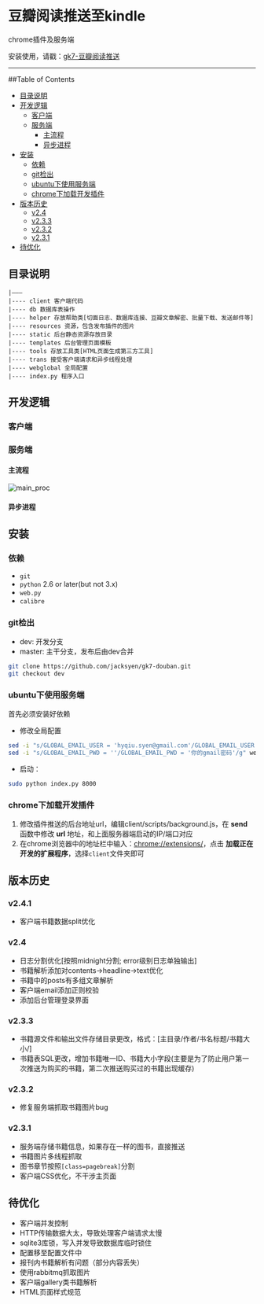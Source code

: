 # 豆瓣阅读推送至kindle
chrome插件及服务端

安装使用，请戳：[gk7-豆瓣阅读推送](https://chrome.google.com/webstore/detail/lmiobbkpdjmkfhgagdkpgbgonkogbllb)

---------

##Table of Contents

- [目录说明](#目录说明)
- [开发逻辑](#开发逻辑)
  - [客户端](#客户端)
  - [服务端](#服务端)
    - [主流程](#主流程)
    - [异步进程](#异步进程)
- [安装](#安装)
  - [依赖](#依赖)
  - [git检出](#git检出)
  - [ubuntu下使用服务端](#ubuntu下使用服务端)
  - [chrome下加载开发插件](#chrome下加载开发插件)
- [版本历史](#版本历史)
  - [v2.4](#v2.4)
  - [v2.3.3](#v2.3.3)
  - [v2.3.2](#v2.3.2)
  - [v2.3.1](#v2.3.1)
- [待优化](#待优化)

## 目录说明 ##
```
|———
|---- client 客户端代码
|---- db 数据库表操作
|---- helper 存放帮助类[切面日志、数据库连接、豆瓣文章解密、批量下载、发送邮件等]
|---- resources 资源，包含发布插件的图片
|---- static 后台静态资源存放目录
|---- templates 后台管理页面模板
|---- tools 存放工具类[HTML页面生成第三方工具]
|---- trans 接受客户端请求和异步线程处理
|---- webglobal 全局配置
|---- index.py 程序入口
```

## 开发逻辑 ##

### 客户端 ###

### 服务端 ###

#### 主流程 ####
![main_proc](https://raw.githubusercontent.com/jacksyen/gk7-douban/dev/resources/main_.png)


#### 异步进程 ####

## 安装 ##

### 依赖 ###

+ `git`
+ `python` 2.6 or later(but not 3.x)
+ `web.py`
+ `calibre`

### git检出 ###

+ dev: 开发分支
+ master: 主干分支，发布后由dev合并
```bash
git clone https://github.com/jacksyen/gk7-douban.git
git checkout dev
```

### ubuntu下使用服务端 ###

首先必须安装好依赖

* 修改全局配置
```bash
sed -i "s/GLOBAL_EMAIL_USER = 'hyqiu.syen@gmail.com'/GLOBAL_EMAIL_USER = '你的gmail邮箱地址'/g" webglobal/globals.py
sed -i "s/GLOBAL_EMAIL_PWD = ''/GLOBAL_EMAIL_PWD = '你的gmail密码'/g" webglobal/globals.py
```
* 启动：
```bash
sudo python index.py 8000
```

### chrome下加载开发插件 ###

1. 修改插件推送的后台地址url，编辑client/scripts/background.js，在 **send** 函数中修改 **url** 地址，和上面服务器端启动的IP/端口对应
2. 在chrome浏览器中的地址栏中输入：[chrome://extensions/](chrome://extensions/)，点击 **加载正在开发的扩展程序**，选择`client`文件夹即可

## 版本历史 ##

### v2.4.1 ###
+ 客户端书籍数据split优化

### v2.4 ###
+ 日志分割优化[按照midnight分割; error级别日志单独输出]
+ 书籍解析添加对contents->headline->text优化
+ 书籍中的posts有多组文章解析
+ 客户端email添加正则校验
+ 添加后台管理登录界面

### v2.3.3 ###
+ 书籍源文件和输出文件存储目录更改，格式：[主目录/作者/书名标题/书籍大小/]
+ 书籍表SQL更改，增加书籍唯一ID、书籍大小字段(主要是为了防止用户第一次推送为购买的书籍，第二次推送购买过的书籍出现缓存)

### v2.3.2 ###
+ 修复服务端抓取书籍图片bug

### v2.3.1 ###
+ 服务端存储书籍信息，如果存在一样的图书，直接推送
+ 书籍图片多线程抓取
+ 图书章节按照`[class=pagebreak]`分割
+ 客户端CSS优化，不干涉主页面

## 待优化 ##
+ 客户端并发控制
+ HTTP传输数据大太，导致处理客户端请求太慢
+ sqlite3库锁，写入并发导致数据库临时锁住
+ 配置移至配置文件中
+ 报刊内书籍解析有问题（部分内容丢失）
+ 使用rabbitmq抓取图片
+ 客户端gallery类书籍解析
+ HTML页面样式规范
